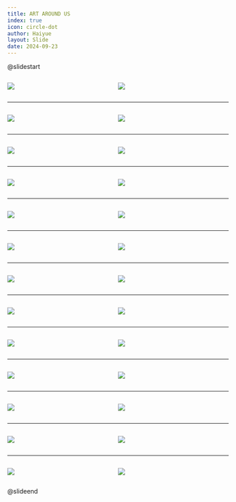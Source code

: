 ```yaml
---
title: ART AROUND US
index: true
icon: circle-dot
author: Haiyue
layout: Slide
date: 2024-09-23
---
```

 
@slidestart

<div style="display:flex">
<div style="flex:1">

![](https://raw.githubusercontent.com/yclord/reading/refs/heads/master/english/Level-M/ART%20AROUND%20US/001.webp)
</div>
<div style="flex:1">

![](https://raw.githubusercontent.com/yclord/reading/refs/heads/master/english/Level-M/ART%20AROUND%20US/002.webp)
</div>
</div>

---

<div style="display:flex">
<div style="flex:1">

![](https://raw.githubusercontent.com/yclord/reading/refs/heads/master/english/Level-M/ART%20AROUND%20US/003.webp)
</div>
<div style="flex:1">

![](https://raw.githubusercontent.com/yclord/reading/refs/heads/master/english/Level-M/ART%20AROUND%20US/004.webp)
</div>
</div>

---

<div style="display:flex">
<div style="flex:1">

![](https://raw.githubusercontent.com/yclord/reading/refs/heads/master/english/Level-M/ART%20AROUND%20US/005.webp)
</div>
<div style="flex:1">

![](https://raw.githubusercontent.com/yclord/reading/refs/heads/master/english/Level-M/ART%20AROUND%20US/006.webp)
</div>
</div>

---

<div style="display:flex">
<div style="flex:1">

![](https://raw.githubusercontent.com/yclord/reading/refs/heads/master/english/Level-M/ART%20AROUND%20US/007.webp)
</div>
<div style="flex:1">

![](https://raw.githubusercontent.com/yclord/reading/refs/heads/master/english/Level-M/ART%20AROUND%20US/008.webp)
</div>
</div>

---

<div style="display:flex">
<div style="flex:1">

![](https://raw.githubusercontent.com/yclord/reading/refs/heads/master/english/Level-M/ART%20AROUND%20US/009.webp)
</div>
<div style="flex:1">

![](https://raw.githubusercontent.com/yclord/reading/refs/heads/master/english/Level-M/ART%20AROUND%20US/010.webp)
</div>
</div>

---

<div style="display:flex">
<div style="flex:1">

![](https://raw.githubusercontent.com/yclord/reading/refs/heads/master/english/Level-M/ART%20AROUND%20US/011.webp)
</div>
<div style="flex:1">

![](https://raw.githubusercontent.com/yclord/reading/refs/heads/master/english/Level-M/ART%20AROUND%20US/012.webp)
</div>
</div>

---

<div style="display:flex">
<div style="flex:1">

![](https://raw.githubusercontent.com/yclord/reading/refs/heads/master/english/Level-M/ART%20AROUND%20US/013.webp)
</div>
<div style="flex:1">

![](https://raw.githubusercontent.com/yclord/reading/refs/heads/master/english/Level-M/ART%20AROUND%20US/014.webp)
</div>
</div>

---

<div style="display:flex">
<div style="flex:1">

![](https://raw.githubusercontent.com/yclord/reading/refs/heads/master/english/Level-M/ART%20AROUND%20US/015.webp)
</div>
<div style="flex:1">

![](https://raw.githubusercontent.com/yclord/reading/refs/heads/master/english/Level-M/ART%20AROUND%20US/016.webp)
</div>
</div>

---

<div style="display:flex">
<div style="flex:1">

![](https://raw.githubusercontent.com/yclord/reading/refs/heads/master/english/Level-M/ART%20AROUND%20US/017.webp)
</div>
<div style="flex:1">

![](https://raw.githubusercontent.com/yclord/reading/refs/heads/master/english/Level-M/ART%20AROUND%20US/018.webp)
</div>
</div>

---

<div style="display:flex">
<div style="flex:1">

![](https://raw.githubusercontent.com/yclord/reading/refs/heads/master/english/Level-M/ART%20AROUND%20US/019.webp)
</div>
<div style="flex:1">

![](https://raw.githubusercontent.com/yclord/reading/refs/heads/master/english/Level-M/ART%20AROUND%20US/020.webp)
</div>
</div>

---

<div style="display:flex">
<div style="flex:1">

![](https://raw.githubusercontent.com/yclord/reading/refs/heads/master/english/Level-M/ART%20AROUND%20US/021.webp)
</div>
<div style="flex:1">

![](https://raw.githubusercontent.com/yclord/reading/refs/heads/master/english/Level-M/ART%20AROUND%20US/022.webp)
</div>
</div>

---

<div style="display:flex">
<div style="flex:1">

![](https://raw.githubusercontent.com/yclord/reading/refs/heads/master/english/Level-M/ART%20AROUND%20US/023.webp)
</div>
<div style="flex:1">

![](https://raw.githubusercontent.com/yclord/reading/refs/heads/master/english/Level-M/ART%20AROUND%20US/024.webp)
</div>
</div>

---

<div style="display:flex">
<div style="flex:1">

![](https://raw.githubusercontent.com/yclord/reading/refs/heads/master/english/Level-M/ART%20AROUND%20US/025.webp)
</div>
<div style="flex:1">

![](https://raw.githubusercontent.com/yclord/reading/refs/heads/master/english/Level-M/ART%20AROUND%20US/026.webp)
</div>
</div>

@slideend